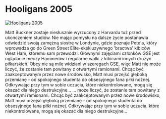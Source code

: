 Hooligans 2005 
=============
[![Hooligans 2005 ](http://vidos.pl/images/player.gif)](http://vidos.pl/hooligans-2005)

 Matt Buckner zostaje niesłusznie wyrzucony z Harvardu tuż przed ukończeniem studiów. Nie mając pomysłu na dalsze życie postanawia odwiedzić swoją zamężną siostrę w Londynie, gdzie poznaje Pete'a, który wprowadza go do Green Street Elite-ekskluzywnego 'bractwa' kibiców West Ham, któremu sam przewodzi. Głównymi zajęciami członków GSE jest oglądanie meczy Hammerów i regularne walki z kibicami innych drużyn piłkarskich. Obcy nie są mile widziani w szeregach GSE, więc Matt nie może liczyć, że zostanie tam powitany z otwartymi ramionami. Chcąc być zaakceptowanym przez nowe środowisko, Matt musi przejść głęboką przemianę - od spokojnego studenta do obsesyjnego fana piłki nożnej. Odkrywając przy tym w sobie uczucia, które niekontrolowane, mogą się okazać dla niego destrukcyjne...  ... może liczyć, że zostanie tam powitany z otwartymi ramionami. Chcąc być zaakceptowanym przez nowe środowisko, Matt musi przejść głęboką przemianę - od spokojnego studenta do obsesyjnego fana piłki nożnej. Odkrywając przy tym w sobie uczucia, które niekontrolowane, mogą się okazać dla niego destrukcyjne...
